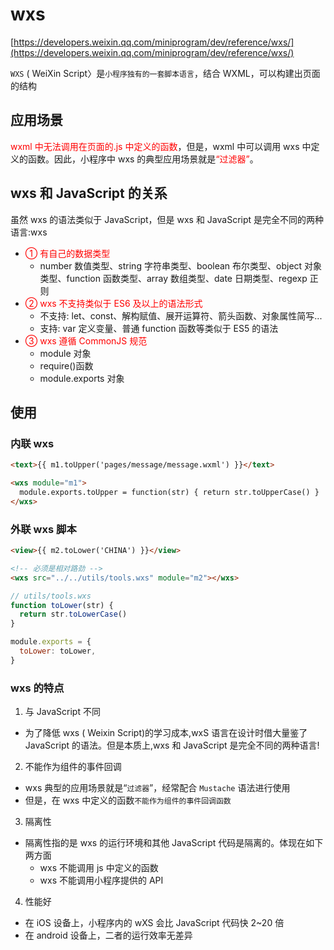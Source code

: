 # wxs

[https://developers.weixin.qq.com/miniprogram/dev/reference/wxs/](https://developers.weixin.qq.com/miniprogram/dev/reference/wxs/)

`WXS` ( WeiXin Script〉是`小程序独有的一套脚本语言`，结合 WXML，可以构建出页面的结构

## 应用场景

<span style='color: red'>wxml 中无法调用在页面的.js 中定义的函数</span>，但是，wxml 中可以调用 wxs 中定义的函数。因此，小程序中 wxs 的典型应用场景就是<span style='color: red'>“过滤器”</span>。

## wxs 和 JavaScript 的关系

虽然 wxs 的语法类似于 JavaScript，但是 wxs 和 JavaScript 是完全不同的两种语言:wxs

- <span style='color: red'>① 有自己的数据类型</span>
  - number 数值类型、string 字符串类型、boolean 布尔类型、object 对象类型、function 函数类型、array 数组类型、date 日期类型、regexp 正则
- <span style='color: red'>② wxs 不支持类似于 ES6 及以上的语法形式</span>
  - 不支持: let、const、解构赋值、展开运算符、箭头函数、对象属性简写...
  - 支持: var 定义变量、普通 function 函数等类似于 ES5 的语法
- <span style='color: red'>③ wxs 遵循 CommonJS 规范</span>
  - module 对象
  - require()函数
  - module.exports 对象

## 使用

### 内联 wxs

```html
<text>{{ m1.toUpper('pages/message/message.wxml') }}</text>

<wxs module="m1">
  module.exports.toUpper = function(str) { return str.toUpperCase() }
</wxs>
```

### 外联 wxs 脚本

```html
<view>{{ m2.toLower('CHINA') }}</view>

<!-- 必须是相对路劲 -->
<wxs src="../../utils/tools.wxs" module="m2"></wxs>
```

```js
// utils/tools.wxs
function toLower(str) {
  return str.toLowerCase()
}

module.exports = {
  toLower: toLower,
}
```

### wxs 的特点

1. 与 JavaScript 不同

- 为了降低 wxs ( Weixin Script)的学习成本,wxS 语言在设计时借大量鉴了 JavaScript 的语法。但是本质上,wxs 和 JavaScript 是完全不同的两种语言!

2. 不能作为组件的事件回调

- wxs 典型的应用场景就是“`过滤器`”，经常配合 `Mustache` 语法进行使用
- 但是，在 wxs 中定义的函数`不能作为组件的事件回调函数`

3. 隔离性

- 隔离性指的是 wxs 的运行环境和其他 JavaScript 代码是隔离的。体现在如下两方面
  - wxs 不能调用 js 中定义的函数
  - wxs 不能调用小程序提供的 API

4. 性能好

- 在 iOS 设备上，小程序内的 wXS 会比 JavaScript 代码快 2~20 倍
- 在 android 设备上，二者的运行效率无差异
